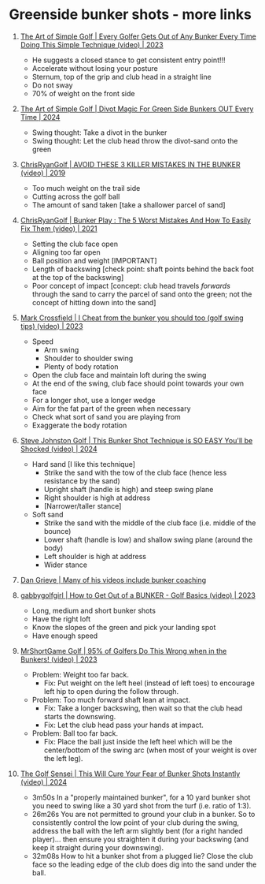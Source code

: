 # Greenside bunker shots - more links


1. [The Art of Simple Golf | Every Golfer Gets Out of Any Bunker Every Time Doing This Simple Technique (video) | 2023](https://www.youtube.com/watch?v=k4AsDHJpzu4)
   - He suggests a closed stance to get consistent entry point!!!
   - Accelerate without losing your posture
   - Sternum, top of the grip and club head in a straight line
   - Do not sway
   - 70% of weight on the front side

1. [The Art of Simple Golf | Divot Magic For Green Side Bunkers OUT Every Time | 2024](https://www.youtube.com/watch?v=NJiiFZQLQaI)
   - Swing thought: Take a divot in the bunker
   - Swing thought: Let the club head throw the divot-sand onto the green

1. [ChrisRyanGolf | AVOID THESE 3 KILLER MISTAKES IN THE BUNKER (video) | 2019](https://www.youtube.com/watch?v=U_kfhg4mBZM)
   - Too much weight on the trail side
   - Cutting across the golf ball
   - The amount of sand taken [take a shallower parcel of sand]

1. [ChrisRyanGolf | Bunker Play : The 5 Worst Mistakes And How To Easily Fix Them (video) | 2021](https://www.youtube.com/watch?v=VDZapXxnnlo)
   - Setting the club face open
   - Aligning too far open
   - Ball position and weight [IMPORTANT]
   - Length of backswing [check point: shaft points behind the back foot at the top of the backswing]
   - Poor concept of impact [concept: club head travels *forwards* through the sand to carry the parcel
     of sand onto the green; not the concept of hitting down into the sand]

1. [Mark Crossfield | I Cheat from the bunker you should too (golf swing tips) (video) | 2023](https://www.youtube.com/watch?v=mN7AH1bJ0WM)
   - Speed
     * Arm swing
     * Shoulder to shoulder swing
     * Plenty of body rotation
   - Open the club face and maintain loft during the swing
   - At the end of the swing, club face should point towards your own face
   - For a longer shot, use a longer wedge
   - Aim for the fat part of the green when necessary
   - Check what sort of sand you are playing from
   - Exaggerate the body rotation

1. [Steve Johnston Golf | This Bunker Shot Technique is SO EASY You'll be Shocked (video) | 2024](https://www.youtube.com/watch?v=Vw7kMe9Cu3Y)
   - Hard sand [I like this technique]
     * Strike the sand with the tow of the club face (hence less resistance by the sand)
     * Upright shaft (handle is high) and steep swing plane
     * Right shoulder is high at address
     * [Narrower/taller stance]
   - Soft sand
     * Strike the sand with the middle of the club face (i.e. middle of the bounce)
     * Lower shaft (handle is low) and shallow swing plane (around the body)
     * Left shoulder is high at address
     * Wider stance

1. [Dan Grieve | Many of his videos include bunker coaching](Links_DanGrieve.md)

1. [gabbygolfgirl | How to Get Out of a BUNKER - Golf Basics (video) | 2023](https://www.youtube.com/watch?v=Bzd_NS8l2bA)
   - Long, medium and short bunker shots
   - Have the right loft
   - Know the slopes of the green and pick your landing spot
   - Have enough speed

1. [MrShortGame Golf | 95% of Golfers Do This Wrong when in the Bunkers! (video) | 2023](https://www.youtube.com/watch?v=ivle23paCQk)
   - Problem: Weight too far back.
     * Fix: Put weight on the left heel (instead of left toes) to encourage left hip to open during the follow through.
   - Problem: Too much forward shaft lean at impact.
     * Fix: Take a longer backswing, then wait so that the club head starts the downswing.
     * Fix: Let the club head pass your hands at impact.
   - Problem: Ball too far back.
     * Fix: Place the ball just inside the left heel which will be the center/bottom of the swing arc (when most of your weight is over the left leg).

1. [The Golf Sensei | This Will Cure Your Fear of Bunker Shots Instantly (video) | 2024](https://www.youtube.com/watch?v=e_n5JsNeokA)
   - 3m50s In a "properly maintained bunker", for a 10 yard bunker shot you need to swing like a 30 yard shot from the turf (i.e. ratio of 1:3).
   - 26m26s You are not permitted to ground your club in a bunker. So to consistently control the low point of your club during the swing,
     address the ball with the left arm slightly bent (for a right handed player)... then ensure you straighten it during your backswing
     (and keep it straight during your downswing).
   - 32m08s How to hit a bunker shot from a plugged lie? Close the club face so the leading edge of the club does dig into the sand under the ball.

